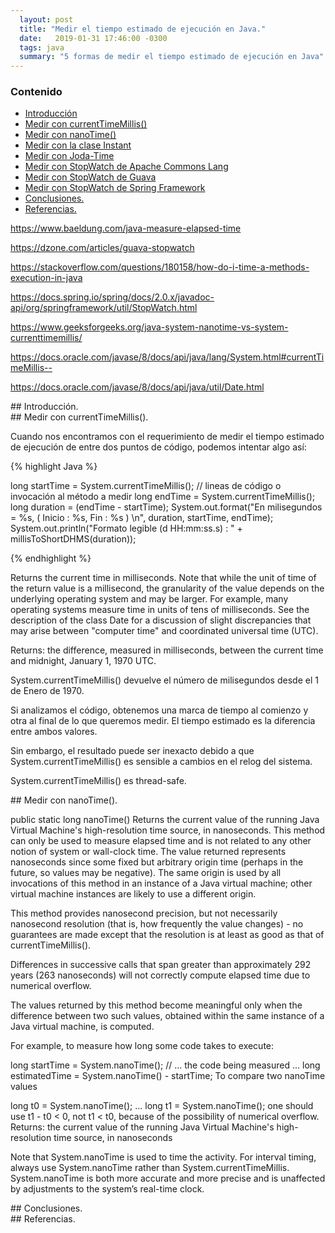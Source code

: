 ```yaml
---
  layout: post
  title: "Medir el tiempo estimado de ejecución en Java."
  date:   2019-01-31 17:46:00 -0300
  tags: java
  summary: "5 formas de medir el tiempo estimado de ejecución en Java"
---
```


<div class="bs-callout bs-callout-success">
<h3>Contenido</h3>
<ul class="list-unstyled">
  <li><a href="#id-section1" >Introducción</a></li>
  <li><a href="#id-section2" >Medir con currentTimeMillis()</a></li>
  <li><a href="#id-section3" >Medir con nanoTime()</a></li>
  <li><a href="#id-section3" >Medir con la clase Instant</a></li>
  <li><a href="#id-section3" >Medir con Joda-Time</a></li>
  <li><a href="#id-section3" >Medir con StopWatch de Apache Commons Lang</a></li>
  <li><a href="#id-section3" >Medir con StopWatch de Guava</a></li>
  <li><a href="#id-section3" >Medir con StopWatch de Spring Framework</a></li>
  <li><a href="#id-conclusiones" >Conclusiones.</a></li>
  <li><a href="#id-referencias" >Referencias.</a></li>
</ul>
</div>

https://www.baeldung.com/java-measure-elapsed-time

https://dzone.com/articles/guava-stopwatch

https://stackoverflow.com/questions/180158/how-do-i-time-a-methods-execution-in-java

https://docs.spring.io/spring/docs/2.0.x/javadoc-api/org/springframework/util/StopWatch.html

https://www.geeksforgeeks.org/java-system-nanotime-vs-system-currenttimemillis/

https://docs.oracle.com/javase/8/docs/api/java/lang/System.html#currentTimeMillis--

https://docs.oracle.com/javase/8/docs/api/java/util/Date.html


<div id='id-section1'/>
## Introducción.


<div id='id-section2'/>
## Medir con currentTimeMillis().

Cuando nos encontramos con el requerimiento de medir el tiempo estimado de ejecución de entre dos puntos de código, podemos intentar algo así:

{% highlight Java %}

long startTime = System.currentTimeMillis();
// lineas de código o invocación al método a medir
long endTime = System.currentTimeMillis();
long duration = (endTime - startTime);
System.out.format("En milisegundos = %s, ( Inicio : %s, Fin : %s ) \n", duration, startTime, endTime);
System.out.println("Formato legible (d HH:mm:ss.s) : " + millisToShortDHMS(duration));

{% endhighlight %}


Returns the current time in milliseconds. Note that while the unit of time of the return value is a millisecond, the granularity of the value depends on the underlying operating system and may be larger. For example, many operating systems measure time in units of tens of milliseconds.
See the description of the class Date for a discussion of slight discrepancies that may arise between "computer time" and coordinated universal time (UTC).

Returns:
the difference, measured in milliseconds, between the current time and midnight, January 1, 1970 UTC.



System.currentTimeMillis() devuelve el número de milisegundos desde el 1 de Enero de 1970.

Si analizamos el código, obtenemos una marca de tiempo al comienzo y otra al final de lo que queremos medir. El tiempo estimado es la diferencia entre ambos valores.

Sin embargo, el resultado puede ser inexacto debido a que System.currentTimeMillis() es sensible a cambios en el relog del sistema.

System.currentTimeMillis() es thread-safe.

<div id='id-section3'/>
## Medir con nanoTime().


public static long nanoTime()
Returns the current value of the running Java Virtual Machine's high-resolution time source, in nanoseconds.
This method can only be used to measure elapsed time and is not related to any other notion of system or wall-clock time. The value returned represents nanoseconds since some fixed but arbitrary origin time (perhaps in the future, so values may be negative). The same origin is used by all invocations of this method in an instance of a Java virtual machine; other virtual machine instances are likely to use a different origin.

This method provides nanosecond precision, but not necessarily nanosecond resolution (that is, how frequently the value changes) - no guarantees are made except that the resolution is at least as good as that of currentTimeMillis().

Differences in successive calls that span greater than approximately 292 years (263 nanoseconds) will not correctly compute elapsed time due to numerical overflow.

The values returned by this method become meaningful only when the difference between two such values, obtained within the same instance of a Java virtual machine, is computed.

For example, to measure how long some code takes to execute:


 long startTime = System.nanoTime();
 // ... the code being measured ...
 long estimatedTime = System.nanoTime() - startTime;
To compare two nanoTime values


 long t0 = System.nanoTime();
 ...
 long t1 = System.nanoTime();
one should use t1 - t0 < 0, not t1 < t0, because of the possibility of numerical overflow.
Returns:
the current value of the running Java Virtual Machine's high-resolution time source, in nanoseconds


Note
that	System.nanoTime	is	used	to	time	the	activity.	For	interval	timing,
always
use
System.nanoTime
rather
than
System.currentTimeMillis.	 System.nanoTime	 is	 both	 more
accurate	 and	 more	 precise	 and	 is	 unaffected	 by	 adjustments	 to	 the	 system’s
real-time	 clock.

<div id='id-conclusiones'/>
## Conclusiones.

<div id='id-referencias'/>
## Referencias.
